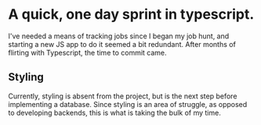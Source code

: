 # A quick, one day sprint in typescript.
I've needed a means of tracking jobs since I began my job hunt, and starting a new JS app to do it seemed a bit redundant. After months of flirting with Typescript, the time to commit came. 

## Styling
Currently, styling is absent from the project, but is the next step before implementing a database. Since styling is an area of struggle, as opposed to developing backends, this is what is taking the bulk of my time. 
